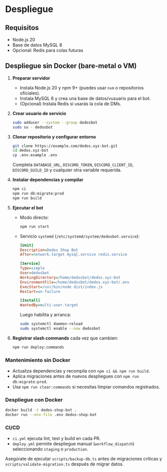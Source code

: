 # Despliegue

## Requisitos
- Node.js 20
- Base de datos MySQL 8
- Opcional: Redis para colas futuras

## Despliegue sin Docker (bare-metal o VM)

1. **Preparar servidor**
   - Instala Node.js 20 y npm 9+ (puedes usar `nvm` o repositorios oficiales).
   - Instala MySQL 8 y crea una base de datos/vusuario para el bot.
   - (Opcional) Instala Redis si usarás la cola de DMs.
2. **Crear usuario de servicio**
   ```bash
   sudo adduser --system --group dedosbot
   sudo su - dedosbot
   ```
3. **Clonar repositorio y configurar entorno**
   ```bash
   git clone https://example.com/dedos.xyz-bot.git
   cd dedos.xyz-bot
   cp .env.example .env
   ```
   Completa `DATABASE_URL`, `DISCORD_TOKEN`, `DISCORD_CLIENT_ID`, `DISCORD_GUILD_ID` y
   cualquier otra variable requerida.
4. **Instalar dependencias y compilar**
   ```bash
   npm ci
   npm run db:migrate:prod
   npm run build
   ```
5. **Ejecutar el bot**
   - Modo directo:
     ```bash
     npm run start
     ```
   - Servicio `systemd` (`/etc/systemd/system/dedosbot.service`):
     ```ini
     [Unit]
     Description=Dedos Shop Bot
     After=network.target mysql.service redis.service

     [Service]
     Type=simple
     User=dedosbot
     WorkingDirectory=/home/dedosbot/dedos.xyz-bot
     EnvironmentFile=/home/dedosbot/dedos.xyz-bot/.env
     ExecStart=/usr/bin/node dist/index.js
     Restart=on-failure

     [Install]
     WantedBy=multi-user.target
     ```
     Luego habilita y arranca:
     ```bash
     sudo systemctl daemon-reload
     sudo systemctl enable --now dedosbot
     ```

6. **Registrar slash commands** cada vez que cambien:
   ```bash
   npm run deploy:commands
   ```

### Mantenimiento sin Docker
- Actualiza dependencias y recompila con `npm ci && npm run build`.
- Aplica migraciones antes de nuevos despliegues con `npm run db:migrate:prod`.
- Usa `npm run clear:commands` si necesitas limpiar comandos registrados.

### Despliegue con Docker
```bash
docker build -t dedos-shop-bot .
docker run --env-file .env dedos-shop-bot
```

### CI/CD
- `ci.yml` ejecuta lint, test y build en cada PR.
- `deploy.yml` permite despliegue manual (`workflow_dispatch`) seleccionando `staging` o `production`.

Asegúrate de ejecutar `scripts/backup-db.ts` antes de migraciones críticas y
`scripts/validate-migration.ts` después de migrar datos.
